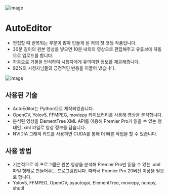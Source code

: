 ![image](https://github.com/rimgosu/AutoEditor/assets/120752098/a6c16f86-0fe8-4456-8112-2abf5d2f40de)

# AutoEditor

- 편집할 때 반복되는 부분이 많아 만들게 된 저의 첫 코딩 작품입니다.
- 30분 길이의 원본 영상을 넣으면 10분 내외의 영상으로 편집해주고 유튜브에 자동으로 업로드를 합니다.
- 자동으로 기물을 인식하여 시청자에게 유의미한 정보를 제공해줍니다.
- 92%의 시청자님들의 긍정적인 반응을 이끌어 냈습니다.

![image](https://github.com/rimgosu/AutoEditor/assets/120752098/98e56e45-ed01-4316-ad6d-689eb8a3f3a2)

## 사용된 기술
- AutoEditor는 Python으로 제작되었습니다.
- OpenCV, Yolov5, FFMPEG, moviepy 라이브러리를 사용해 영상을 분석합니다.
- 분석된 영상을 ElementTree XML API를 이용해 Premier Pro가 읽을 수 있는 형태인 .xml 파일로 영상 정보를 담습니다.
- NVIDIA 그래픽 카드를 사용하면 CUDA를 통해 더 빠른 작업을 할 수 있습니다.

## 사용 방법
- 기본적으로 이 프로그램은 원본 영상을 분석해 Premier Pro만 읽을 수 있는 .xml 파일 형태로 만들어주는 프로그램입니다. 따라서 Premier Pro 20버전 이상을 필요로 합니다.
- Yolov5, FFMPEG, OpenCV, pyautogui, ElementTree, moviepy, numpy, shutil
